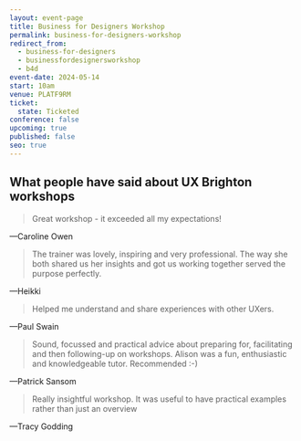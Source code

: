 ```yaml
---
layout: event-page
title: Business for Designers Workshop
permalink: business-for-designers-workshop
redirect_from:
  - business-for-designers
  - businessfordesignersworkshop
  - b4d
event-date: 2024-05-14
start: 10am
venue: PLATF9RM
ticket:
  state: Ticketed
conference: false
upcoming: true
published: false
seo: true
---
```

## What people have said about UX Brighton workshops

> Great workshop - it exceeded all my expectations!

—Caroline Owen

> The trainer was lovely, inspiring and very professional. The way she both shared us her insights and got us working together served the purpose perfectly.

—Heikki

> Helped me understand and share experiences with other UXers.

—Paul Swain

> Sound, focussed and practical advice about preparing for, facilitating and then following-up on workshops. Alison was a fun, enthusiastic and knowledgeable tutor. Recommended :-)

—Patrick Sansom

> Really insightful workshop. It was useful to have practical examples rather than just an overview

—Tracy Godding